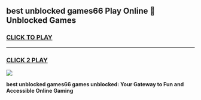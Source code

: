 
## best unblocked games66 Play Online 👋 Unblocked Games
<h3>
<a href="https://premium.freeplayer.one?title=best_unblocked_games66&ref=19F">CLICK TO PLAY</a></h3>
<hr>

<h3>
<a href="https://premium.freeplayer.one?title=best_unblocked_games66&ref=19F">CLICK 2 PLAY</a>
  
</h3>

<a href="https://premium.freeplayer.one?title=best_unblocked_games66&ref=19F"><img src="https://clearcache.store/games.png"></a>


**best unblocked games66 games unblocked: Your Gateway to Fun and Accessible Online Gaming**
